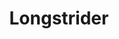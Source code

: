 ---
title: "Longstrider"
permalink: /spells/longstrider/
tags:
  - Spell
  - 1st Level
  - Transmutation
available_for:
  - Bard
  - Druid
  - Ranger
  - Wizard
level: "1st Level"
school: "Transmutation"
range: "Touch"
comp:
  - V
  - S
  - M
material: "a pinch of dirt."
duration: "1 Hour"
description: |
  You touch a creature. The target's speed increases by 10 feet until the spell ends.

  **At higher levels.** When you cast this spell using a spell slot of 2nd level or higher, you can target one additional creature for each spell slot above 1st.
excerpt: "You touch a creature."
source: "Basic Rules"
---